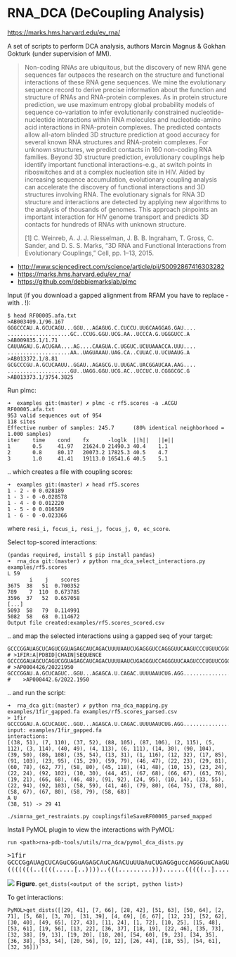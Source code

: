 # RNA_DCA (DeCoupling Analysis) 

https://marks.hms.harvard.edu/ev_rna/

A set of scripts to perform DCA analysis, authors Marcin Magnus & Gokhan Gokturk (under supervision of MM).

> Non-coding RNAs are ubiquitous, but the discovery of new RNA gene sequences far outpaces the research on the structure and functional interactions of these RNA gene sequences. We mine the evolutionary sequence record to derive precise information about the function and structure of RNAs and RNA-protein complexes. As in protein structure prediction, we use maximum entropy global probability models of sequence co-variation to infer evolutionarily constrained nucleotide-nucleotide interactions within RNA molecules and nucleotide-amino acid interactions in RNA-protein complexes. The predicted contacts allow all-atom blinded 3D structure prediction at good accuracy for several known RNA structures and RNA-protein complexes. For unknown structures, we predict contacts in 160 non-coding RNA families. Beyond 3D structure prediction, evolutionary couplings help identify important functional interactions-e.g., at switch points in riboswitches and at a complex nucleation site in HIV. Aided by increasing sequence accumulation, evolutionary coupling analysis can accelerate the discovery of functional interactions and 3D structures involving RNA. The evolutionary signals for RNA 3D structure and interactions are detected by applying new algorithms to the analysis of thousands of genomes. This approach pinpoints an important interaction for HIV genome transport and predicts 3D contacts for hundreds of RNAs with unknown structure. 
> 
> [1] C. Weinreb, A. J. J. Riesselman, J. B. B. Ingraham, T. Gross, C. Sander, and D. S. S. Marks, “3D RNA and Functional Interactions from Evolutionary Couplings,” Cell, pp. 1–13, 2015.

- <http://www.sciencedirect.com/science/article/pii/S0092867416303282>
- <https://marks.hms.harvard.edu/ev_rna/>
- <https://github.com/debbiemarkslab/plmc>

Input (if you download a gapped alignment from RFAM you have to replace - with . !):

	$ head RF00005.afa.txt
	>AB003409.1/96.167
	GGGCCCAU.A.GCUCAGU...GGU...AGAGUG.C.CUCCU.UUGCAAGGAG.GAU....
	....................GC..CCUG.GGU.UCG.AA..UCCCA.G.UGGGUCC.A
	>AB009835.1/1.71
	CAUUAGAU.G.ACUGAA....AG....CAAGUA.C.UGGUC.UCUUAAACCA.UUU....
	....................AA..UAGUAAAU.UAG.CA..CUUAC.U.UCUAAUG.A
	>AB013372.1/8.81
	GCGCCCGU.A.GCUCAAUU..GGAU..AGAGCG.U.UUGAC.UACGGAUCAA.AAG....
	....................GU..UAGG.GGU.UCG.AC..UCCUC.U.CGGGCGC.G
	>AB013373.1/3754.3825

Run plmc:
 
    ➜  examples git:(master) ✗ plmc -c rf5.scores -a .ACGU  RF00005.afa.txt
    953 valid sequences out of 954
    118 sites
    Effective number of samples: 245.7     	(80% identical neighborhood = 1.000 samples)
    iter   	time   	cond   	fx     	-loglk 	||h||  	||e||
    1      	0.5    	41.97  	21624.0	21490.3	40.4   	1.1
    2      	0.8    	80.17  	20073.2	17825.3	40.5   	4.7
    3      	1.0    	41.41  	19113.0	16541.6	40.5   	5.1

.. which creates a file with coupling scores:

    ➜  examples git:(master) ✗ head rf5.scores
    1 - 2 - 0 0.028189
    1 - 3 - 0 -0.028578
    1 - 4 - 0 0.012220
    1 - 5 - 0 0.016589
    1 - 6 - 0 -0.023366

where `resi_i, focus_i, resi_j, focus_j, 0, ec_score`. 

Select top-scored interactions: 

	(pandas required, install $ pip install pandas)
	➜  rna_dca git:(master) ✗ python rna_dca_select_interactions.py examples/rf5.scores
	L 59
	       i    j    scores
	3675  38   51  0.700352
	789    7  110  0.673785
	3596  37   52  0.657058
    [...]
	5093  58   79  0.114991
	5082  58   68  0.114672
	Output file created:examples/rf5.scores_scored.csv

.. and map the selected interactions using a gapped seq of your target:

    GCCCGGAUAGCUCAGUCGGUAGAGCAUCAGACUUUUAAUCUGAGGGUCCAGGGUUCAAGUCCCUGUUCGGGCGCC   # >1FIR:A|PDBID|CHAIN|SEQUENCE
    GCCCGGAUAGCUCAGUCGGUAGAGCAUCAGACUUUUAAUCUGAGGGUCCAGGGUUCAAGUCCCUGUUCGGGCG     # >AP0004426/20221950
	GCCCGGAU.A.GCUCAGUC..GGU...AGAGCA.U.CAGAC.UUUUAAUCUG.AGG........................GU..CCAG.GGU.UCA.AG..UCCCU.G.UUCGGGC.G #	>AP000442.6/2022.1950 

.. and run the script:

	➜  rna_dca git:(master) ✗ python rna_dca_mapping.py examples/1fir_gapped.fa examples/rf5.scores_parsed.csv
	> 1fir
	GCCCGGAU.A.GCUCAGUC..GGU...AGAGCA.U.CAGAC.UUUUAAUCUG.AGG........................GU..CCAG.GGU.UCA.AG..UCCCU.G.UUCGGGC.G
	input: examples/1fir_gapped.fa
	interactions:
	[(38, 51), (7, 110), (37, 52), (88, 105), (87, 106), (2, 115), (5, 112), (3, 114), (40, 49), (4, 113), (6, 111), (14, 30), (90, 104), (39, 50), (86, 108), (35, 54), (13, 31), (1, 116), (12, 32), (17, 85), (91, 103), (23, 95), (15, 29), (59, 79), (46, 47), (22, 23), (29, 81), (60, 78), (62, 77), (58, 80), (45, 118), (41, 48), (10, 15), (23, 24), (22, 24), (92, 102), (10, 30), (44, 45), (67, 68), (66, 67), (63, 76), (19, 21), (66, 68), (46, 48), (91, 92), (24, 95), (10, 14), (33, 55), (22, 94), (92, 103), (58, 59), (41, 46), (79, 80), (64, 75), (78, 80), (58, 67), (67, 80), (58, 79), (58, 68)]
	A U
	(38, 51) -> 29 41
 
    ./simrna_get_restraints.py couplingsfileSaveRF00005_parsed_mapped  

Install PyMOL plugin to view the interactions with PyMOL:

    run <path>rna-pdb-tools/utils/rna_dca/pymol_dca_dists.py

<pre>
>1fir
GCCCGgAUAgCUCAGuCGGuAGAGCAuCAGACUuUUaAuCUGAGGguccAGGGuuCAaGUCCCUGUUCGGGCGCCA
(((((((..((((.....[..))))..(((.........)))......(((((..]....))))))))))))....
</pre>

![](doc/screen.png)
**Figure**. `get_dists(<output of the script, python list>)`

To get interactions:

	PyMOL>get_dists([[29, 41], [7, 66], [28, 42], [51, 63], [50, 64], [2, 71], [5, 68], [3, 70], [31, 39], [4, 69], [6, 67], [12, 23], [52, 62], [30, 40], [49, 65], [27, 43], [11, 24], [1, 72], [10, 25], [15, 48], [53, 61], [19, 56], [13, 22], [36, 37], [18, 19], [22, 46], [35, 73], [32, 38], [9, 13], [19, 20], [18, 20], [54, 60], [9, 23], [34, 35], [36, 38], [53, 54], [20, 56], [9, 12], [26, 44], [18, 55], [54, 61], [32, 36]])`

